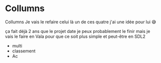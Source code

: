 # Collumns
Collumns
Je vais le refaire celui là un de ces quatre j'ai une idée pour lui 😅

ça fait déjà 2 ans que le projet date je peux probablement le finir mais 
je vais le faire en Vala pour que ce soit plus simple et peut-être en SDL2


- multi
- classement 
- Ac
